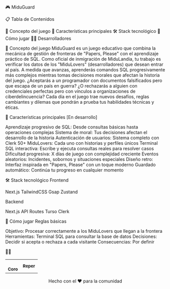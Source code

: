 🎮 MiduGuard

📋 Tabla de Contenidos

📖 Concepto del juego
🌟 Características principales
🛠️ Stack tecnológico
🎯 Cómo jugar
👨‍💻 Desarrolladores


📖 Concepto del juego
MiduGuard es un juego educativo que combina la mecánica de gestión de fronteras de "Papers, Please" con el aprendizaje práctico de SQL. Como oficial de inmigración de MiduLandia, tu trabajo es verificar los datos de los "MiduLovers" (desarrolladores) que desean entrar al país.
A medida que avanzas, aprenderás comandos SQL progresivamente más complejos mientras tomas decisiones morales que afectan la historia del juego. ¿Aceptarás a un programador con documentos falsificados pero que escapa de un país en guerra? ¿O rechazarás a alguien con credenciales perfectas pero con vínculos a organizaciones de ciberdelincuencia?
Cada día en el juego trae nuevos desafíos, reglas cambiantes y dilemas que pondrán a prueba tus habilidades técnicas y éticas.

🌟 Características principales [En desarrollo]

Aprendizaje progresivo de SQL: Desde consultas básicas hasta operaciones complejas
Sistema de moral: Tus decisiones afectan el desarrollo de la historia
Autenticación de usuarios: Sistema completo con Clerk
50+ MiduLovers: Cada uno con historias y perfiles únicos
Terminal SQL interactiva: Escribe y ejecuta consultas reales para resolver casos
Dificultad progresiva: X días de juego con complejidad creciente
Eventos aleatorios: Incidentes, sobornos y situaciones especiales
Diseño retro: Interfaz inspirada en "Papers, Please" con un toque moderno
Guardado automático: Continúa tu progreso en cualquier momento


🛠️ Stack tecnológico
Frontend

Next.js
TailwindCSS
Gsap
Zustand

Backend

Next.js API Routes
Turso
Clerk


🎯 Cómo jugar
Reglas básicas

Objetivo: Procesar correctamente a los MiduLovers que llegan a la frontera
Herramientas: Terminal SQL para consultar la base de datos
Decisiones: Decidir si acepta o rechaza a cada visitante
Consecuencias: Por definir

👨‍💻
<table>
  <tr>
    <td align="center">
      <a href="https://github.com/CoroFranco">
        <br />
        <sub><b>Coro</b></sub>
      </a>
    </td>
    <td align="center">
      <a >
        <img/><br />
        <sub><b>Reper</b></sub>
      </a>
    </td>
  </tr>
</table>

<p align="center">
  Hecho con el ❤️ para la comunidad
</p>

